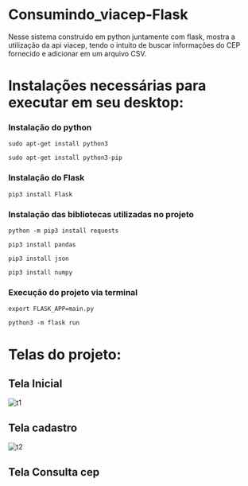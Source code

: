 # Consumindo_viacep-Flask

Nesse sistema construido em python juntamente com flask, mostra a utilização da api viacep, tendo o intuito de buscar informações do CEP fornecido e adicionar em um arquivo CSV.

# Instalações necessárias para executar em seu desktop:

### Instalação do python
```
sudo apt-get install python3
```
```
sudo apt-get install python3-pip
```
### Instalação do Flask 
```
pip3 install Flask
```
### Instalação das bibliotecas utilizadas no projeto
```
python -m pip3 install requests
```
```
pip3 install pandas
```
```
pip3 install json
```
```
pip3 install numpy
```
### Execução do projeto via terminal 
```
export FLASK_APP=main.py
```
```
python3 -m flask run
```
# Telas do projeto:
 
 ## Tela Inicial
 
![t1](https://user-images.githubusercontent.com/65103555/120591664-88df8880-c40a-11eb-8e7c-56b75ff8cfd5.png)

 ## Tela cadastro

![t2](https://user-images.githubusercontent.com/65103555/120592028-1fac4500-c40b-11eb-9e7e-2a983d5181ed.png)

 ## Tela Consulta cep
